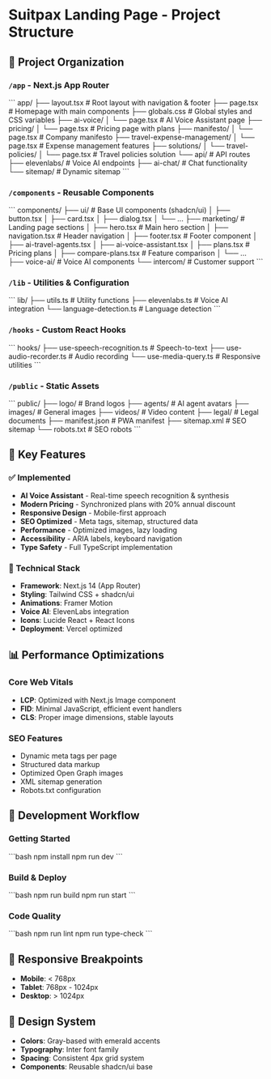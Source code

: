 # Suitpax Landing Page - Project Structure

## 📁 Project Organization

### `/app` - Next.js App Router
\`\`\`
app/
├── layout.tsx              # Root layout with navigation & footer
├── page.tsx                # Homepage with main components
├── globals.css             # Global styles and CSS variables
├── ai-voice/
│   └── page.tsx            # AI Voice Assistant page
├── pricing/
│   └── page.tsx            # Pricing page with plans
├── manifesto/
│   └── page.tsx            # Company manifesto
├── travel-expense-management/
│   └── page.tsx            # Expense management features
├── solutions/
│   └── travel-policies/
│       └── page.tsx        # Travel policies solution
└── api/                    # API routes
    ├── elevenlabs/         # Voice AI endpoints
    ├── ai-chat/            # Chat functionality
    └── sitemap/            # Dynamic sitemap
\`\`\`

### `/components` - Reusable Components
\`\`\`
components/
├── ui/                     # Base UI components (shadcn/ui)
│   ├── button.tsx
│   ├── card.tsx
│   ├── dialog.tsx
│   └── ...
├── marketing/              # Landing page sections
│   ├── hero.tsx           # Main hero section
│   ├── navigation.tsx     # Header navigation
│   ├── footer.tsx         # Footer component
│   ├── ai-travel-agents.tsx
│   ├── ai-voice-assistant.tsx
│   ├── plans.tsx          # Pricing plans
│   ├── compare-plans.tsx  # Feature comparison
│   └── ...
├── voice-ai/              # Voice AI components
└── intercom/              # Customer support
\`\`\`

### `/lib` - Utilities & Configuration
\`\`\`
lib/
├── utils.ts               # Utility functions
├── elevenlabs.ts          # Voice AI integration
└── language-detection.ts  # Language detection
\`\`\`

### `/hooks` - Custom React Hooks
\`\`\`
hooks/
├── use-speech-recognition.ts  # Speech-to-text
├── use-audio-recorder.ts      # Audio recording
└── use-media-query.ts         # Responsive utilities
\`\`\`

### `/public` - Static Assets
\`\`\`
public/
├── logo/                  # Brand logos
├── agents/                # AI agent avatars
├── images/                # General images
├── videos/                # Video content
├── legal/                 # Legal documents
├── manifest.json          # PWA manifest
├── sitemap.xml           # SEO sitemap
└── robots.txt            # SEO robots
\`\`\`

## 🎯 Key Features

### ✅ Implemented
- **AI Voice Assistant** - Real-time speech recognition & synthesis
- **Modern Pricing** - Synchronized plans with 20% annual discount
- **Responsive Design** - Mobile-first approach
- **SEO Optimized** - Meta tags, sitemap, structured data
- **Performance** - Optimized images, lazy loading
- **Accessibility** - ARIA labels, keyboard navigation
- **Type Safety** - Full TypeScript implementation

### 🔧 Technical Stack
- **Framework**: Next.js 14 (App Router)
- **Styling**: Tailwind CSS + shadcn/ui
- **Animations**: Framer Motion
- **Voice AI**: ElevenLabs integration
- **Icons**: Lucide React + React Icons
- **Deployment**: Vercel optimized

## 📊 Performance Optimizations

### Core Web Vitals
- **LCP**: Optimized with Next.js Image component
- **FID**: Minimal JavaScript, efficient event handlers
- **CLS**: Proper image dimensions, stable layouts

### SEO Features
- Dynamic meta tags per page
- Structured data markup
- Optimized Open Graph images
- XML sitemap generation
- Robots.txt configuration

## 🚀 Development Workflow

### Getting Started
\`\`\`bash
npm install
npm run dev
\`\`\`

### Build & Deploy
\`\`\`bash
npm run build
npm run start
\`\`\`

### Code Quality
\`\`\`bash
npm run lint
npm run type-check
\`\`\`

## 📱 Responsive Breakpoints
- **Mobile**: < 768px
- **Tablet**: 768px - 1024px
- **Desktop**: > 1024px

## 🎨 Design System
- **Colors**: Gray-based with emerald accents
- **Typography**: Inter font family
- **Spacing**: Consistent 4px grid system
- **Components**: Reusable shadcn/ui base
